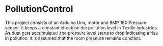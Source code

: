 # PollutionControl
This project consists of an Arduino Uno, motor and BMP 180 Pressure sensor. It keeps a constant check on the pollution level in Textile Industries. As dust gets accumulated ,the pressure level starts to drop indicating a rise in pollution.
It is assumed that the room pressure remains constant.
